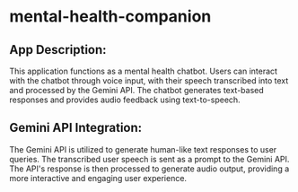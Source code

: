 # mental-health-companion
## App Description:

This application functions as a mental health chatbot. Users can interact with the chatbot through voice input, with their speech transcribed into text and processed by the Gemini API. The chatbot generates text-based responses and provides audio feedback using text-to-speech.

## Gemini API Integration:

The Gemini API is utilized to generate human-like text responses to user queries. The transcribed user speech is sent as a prompt to the Gemini API. The API's response is then processed to generate audio output, providing a more interactive and engaging user experience.



